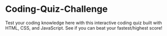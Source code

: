 # Coding-Quiz-Challenge
Test your coding knowledge here with this interactive coding quiz built with HTML, CSS, and JavaScript. See if you can beat your fastest/highest score!
